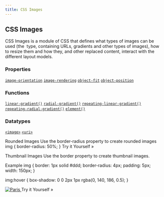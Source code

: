 ```yaml
---
title: CSS Images
---
```

## CSS Images

CSS Images is a module of CSS that defines what types of images can be used (the <image> type, containing URLs, gradients and other types of images), how to resize them and how they, and other replaced content, interact with the different layout models.

### Properties
<a title="The image-orientation CSS property describes how to correct the default orientation of an image." href="/en-US/docs/Web/CSS/image-orientation"><code>image-orientation</code></a>
<a title="The image-rendering CSS property provides a hint to the browser about the algorithm it should use to scale images." href="/en-US/docs/Web/CSS/image-rendering"><code>image-rendering</code></a>
<a title="The object-fit CSS property specifies how a replaced element, such as an <img> or <video>, should be resized to fit its container." href="/en-US/docs/Web/CSS/object-fit"><code>object-fit</code></a>
<a title="The object-position CSS property determines the alignment of the selected element inside its box." href="/en-US/docs/Web/CSS/object-position"><code>object-position</code></a>

### Functions
<a title="The documentation about this has not yet been written; please consider contributing!" href="/en-US/docs/Web/CSS/linear-gradient"><code>linear-gradient()</code></a>
<a title="The documentation about this has not yet been written; please consider contributing!" href="/en-US/docs/Web/CSS/radial-gradient"><code>radial-gradient()</code></a>
<a title="The documentation about this has not yet been written; please consider contributing!" href="/en-US/docs/Web/CSS/repeating-linear-gradient"><code>repeating-linear-gradient()</code></a>
<a title="The documentation about this has not yet been written; please consider contributing!" href="/en-US/docs/Web/CSS/repeating-radial-gradient"><code>repeating-radial-gradient()</code></a>
<a title="The documentation about this has not yet been written; please consider contributing!" href="/en-US/docs/Web/CSS/element"><code>element()</code></a>

### Datatypes
<a title="The <image> CSS data type represents a 2D image. There are two kinds of images: plain images, typically referenced using a URL, and dynamically-generated images, like those generated with <gradient> or element(). Images can be used with numerous CSS properties, such as background-image, border-image, content, list-style-image, and cursor." href="/en-US/docs/Web/CSS/image"><code>&lt;image&gt;</code></a>
<a title="The documentation about this has not yet been written; please consider contributing!" href="/en-US/docs/Web/CSS/uri"><code>&lt;uri&gt;</code></a>



Rounded Images
Use the border-radius property to create rounded images
img {
    border-radius: 50%;
}
Try it Yourself »

Thumbnail Images
Use the border property to create thumbnail images.

Example
img {
    border: 1px solid #ddd;
    border-radius: 4px;
    padding: 5px;
    width: 150px;
}

img:hover {
    box-shadow: 0 0 2px 1px rgba(0, 140, 186, 0.5);
}

<a href="paris.jpg">
  <img src="paris.jpg" alt="Paris">
</a>
Try it Yourself »




